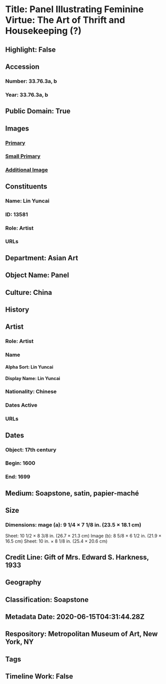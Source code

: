 # Title: Panel Illustrating Feminine Virtue: The Art of Thrift and Housekeeping (?)
## Highlight: False
## Accession
### Number: 33.76.3a, b
### Year: 33.76.3a, b
## Public Domain: True
## Images
### [Primary](https://images.metmuseum.org/CRDImages/as/original/LC-33_76_3ab_sr1-004.jpg)
### [Small Primary](https://images.metmuseum.org/CRDImages/as/web-large/LC-33_76_3ab_sr1-004.jpg)
### [Additional Image](https://images.metmuseum.org/CRDImages/as/original/LC-33_76_3ab_sr1-003.jpg)
## Constituents
### Name: Lin Yuncai
### ID: 13581
### Role: Artist
### URLs
## Department: Asian Art
## Object Name: Panel
## Culture: China
## History
## Artist
### Role: Artist
### Name
#### Alpha Sort: Lin Yuncai
#### Display Name: Lin Yuncai
### Nationality: Chinese
### Dates Active
### URLs
## Dates
### Object: 17th century
### Begin: 1600
### End: 1699
## Medium: Soapstone, satin, papier-maché
## Size
### Dimensions: mage (a): 9 1/4 × 7 1/8 in. (23.5 × 18.1 cm)
Sheet: 10 1/2 × 8 3/8 in. (26.7 × 21.3 cm)
Image (b): 8 5/8 × 6 1/2 in. (21.9 × 16.5 cm)
Sheet: 10 in. × 8 1/8 in. (25.4 × 20.6 cm)
## Credit Line: Gift of Mrs. Edward S. Harkness, 1933
## Geography
## Classification: Soapstone
## Metadata Date: 2020-06-15T04:31:44.28Z
## Respository: Metropolitan Museum of Art, New York, NY
## Tags
## Timeline Work: False